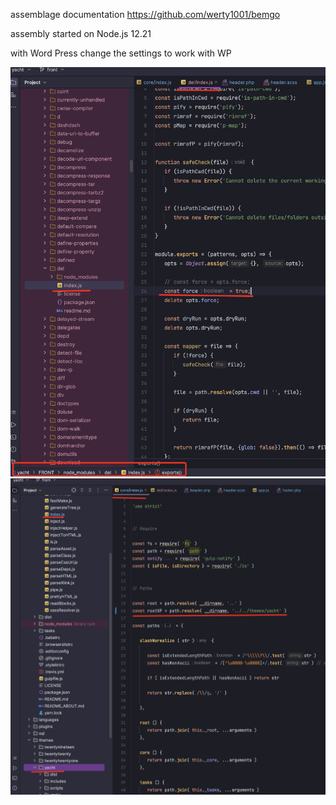 assemblage documentation https://github.com/werty1001/bemgo

assembly started on Node.js 12.21

with Word Press
change the settings to work with WP

![del.png](del.png)
![core_index.png](core_index.png)